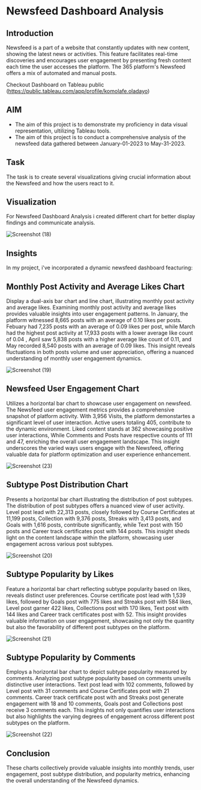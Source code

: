 # Newsfeed Dashboard Analysis

## Introduction
Newsfeed is a part of a website that constantly updates with new content, showing the latest news or activities. This feature facilitates real-time discoveries and encourages user engagement by presenting fresh content each time the user accesses the platform. The 365 platform's Newsfeed offers a mix of automated and manual posts.

Checkout Dashboard on Tableau public (https://public.tableau.com/app/profile/komolafe.oladayo)

## AIM
- The aim of this project is to demonstrate my proficiency in data visual representation, ultilizing Tableau tools.  
- The aim of this project is to conduct a comprehensive analysis of the newsfeed data gathered between January-01-2023 to May-31-2023.

## Task
The task is to create several visualizations giving crucial information about the Newsfeed and how the users react to it.

## Visualization
For Newsfeed Dashboard Analysis i created different chart for better display findings and communicate analysis.

![Screenshot (18)](https://github.com/olaanalyst/Newsfeed-Dashboard-Analysis/assets/141564936/cf7177be-db17-4906-ada7-293d7cae69ca)

## Insights
In my project, i've incorporated a dynamic newsfeed dashboard feacturing:

## Monthly Post Activity and Average Likes Chart
Display a dual-axis bar chart and line chart, illustrating monthly post activity and average likes. Examining monthly post activity and average likes provides valuable insights into user engagement patterns. In January, the platform witnessed 8,665 posts with an average of 0.10 likes per posts. Febuary had 7,235 posts with an average of 0.09 likes per post, while March had the highest post activity at 17,933 posts with a lower average like count of 0.04 , April saw 5,838 posts with a higher average like count of 0.11, and May recorded 8,540 posts with an average of 0.09 likes. This insight reveals fluctuations in both posts volume and user appreciation, offering a nuanced understanding of monthly user engagement dynamics.

![Screenshot (19)](https://github.com/olaanalyst/Newsfeed-Dashboard-Analysis/assets/141564936/0e8d6c91-7e31-4b6d-ac28-2a30de6e884c)

## Newsfeed User Engagement Chart 
Utilizes a horizontal bar chart to showcase user engagement on newsfeed. The Newsfeed user engagement metrics provides a comprehensive snapshot of platform activity. With 3,956 Visits, the platform demonstartes a significant level of user interaction. Active users totaling 405, contribute to the dynamic environment. Liked content stands at 362 showcasing positive user interactions, While Comments and Posts have respective counts of 111 and 47, enriching the overall user engagement landscape. This insight underscores the varied ways users engage with the Newsfeed, offering valuable data for platform optimization and user experience enhancement.  

![Screenshot (23)](https://github.com/olaanalyst/Newsfeed-Dashboard-Analysis/assets/141564936/2d5eb42f-dd2f-48b0-812d-738408e77601)

## Subtype Post Distribution Chart
Presents a horizontal bar chart illustrating the distribution of post subtypes. The distribution of post subtypes offers a nuanced view of user activity. Level post lead with 22,313 posts, closely followed by Course Certificates at 11,199 posts, Collection with 9,376 posts, Streaks with 3,413 posts, and Goals with 1,616 posts, contribute significantly, while Text post with 150 posts and Career track certificates post with 144 posts. This insight sheds light on the content landscape within the platform, showcasing user engagement across various post subtypes.

![Screenshot (20)](https://github.com/olaanalyst/Newsfeed-Dashboard-Analysis/assets/141564936/ba9d222e-3b0b-49dc-bfb9-4be4bb6d9004)

## Subtype Popularity by Likes
Feature a horizontal bar chart reflecting subtype popularity based on likes, reveals distinct user preferences. Course certificate post lead with 1,539 likes, followed by Goals post with 775 likes and Streaks post with 584 likes, Level post garner 422 likes, Collections post with 170 likes, Text post with 144 likes and Career track certificates post with 52. This insight provides valuable information on user engagement, showcasing not only the quantity but also the favorability of different post subtypes on the platform.

![Screenshot (21)](https://github.com/olaanalyst/Newsfeed-Dashboard-Analysis/assets/141564936/195d5fe1-05b4-49ba-b822-4cf202bebcf1)

## Subtype Popularity by Comments
Employs a horizontal bar chart to depict subtype popularity measured by comments. Analyzing post subtype popularity based on comments unveils distinctive user interactions. Text post lead with 102 comments, followed by Level post with 31 comments and Course Certificates post with 21 comments. Career track certificate post with and Streaks post generate engagement with 18 and 10 comments, Goals post and Collections post receive 3 comments each. This insights not only quantifies user interactions but also highlights the varying degrees of engagement across different post subtypes on the platform.

![Screenshot (22)](https://github.com/olaanalyst/Newsfeed-Dashboard-Analysis/assets/141564936/a37636ed-c83d-4ec1-af39-7a53d16afb4d)

## Conclusion
These charts collectively provide valuable insights into monthly trends, user engagement, post subtype distribution, and popularity metrics, enhancing the overall understanding of the Newsfeed dynamics.

